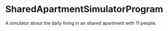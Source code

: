 # SharedApartmentSimulatorProgram
A simulator about the daily living in an shared apartment with 11 people.
